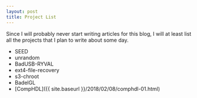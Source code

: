 ```yaml
---
layout: post
title: Project List
---
```


Since I will probably never start writing articles for this blog, I will at least list all the projects that I plan to write about some day.


* SEED
* unrandom
* BadUSB-RYVAL
* ext4-file-recovery
* s3-chroot
* BadelGL
* [CompHDL]({{ site.baseurl }}/2018/02/08/comphdl-01.html)

